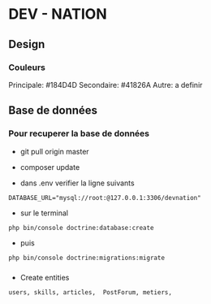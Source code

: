 # DEV - NATION

## Design

### Couleurs

Principale: #184D4D
Secondaire: #41826A
Autre: a definir

## Base de données

### Pour recuperer la base de données

- git pull origin master
- composer update

- dans .env verifier la ligne suivants

```
DATABASE_URL="mysql://root:@127.0.0.1:3306/devnation"
```

- sur le terminal

```
php bin/console doctrine:database:create
```

- puis

```
php bin/console doctrine:migrations:migrate
```

#####

- Create entities

```
users, skills, articles,  PostForum, metiers,
```
